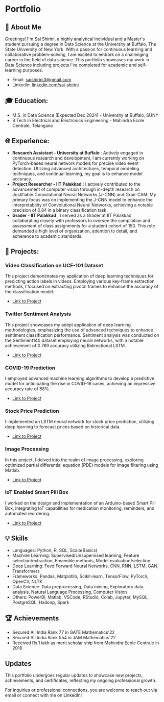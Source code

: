 # Portfolio

## 👋 About Me
Greetings! I'm Sai Shirini, a highly analytical individual and a Master's student pursuing a degree in Data Science at the University at Buffalo, The State University of New York. With a passion for continuous learning and collaborative problem-solving, I am excited to embark on a challenging career in the field of data science. This portfolio showcases my work in Data Science including projects I've completed for academic and self-learning purposes. 

- Email: saishirini3@gmail.com
- LinkedIn: [linkedin.com/sai-shirini](https://www.linkedin.com/in/sai-shirini-ba329b189/)

## 🎓 Education:
- M.S. in Data Science (Expected Dec 2024) - University at Buffalo, SUNY
- B.Tech in Electrical and Electronics Engineering - Mahindra Ecole Centrale, Telangana

## 🌐 Experience:
- **Research Assistant - University at Buffalo** : Actively engaged in continuous research and development, I am currently working on PyTorch-based neural network models for precise video event detection. Utilizing advanced architectures, temporal modeling techniques, and continual learning, my goal is to enhance model accuracy. 
- **Project Researcher - IIT Palakkad** : I actively contributed to the advancement of computer vision through in-depth research on Justifiable Convolutional Neural Networks (J-CNN) and Grad-CAM. My primary focus was on implementing the J-CNN model to enhance the interpretability of Convolutional Neural Networks, achieving a notable precision of 0.84 in a binary classification task.
- **Grader - IIT Palakkad** : I served as a Grader at IIT Palakkad, collaborating closely with professors to oversee the compilation and assessment of class assignments for a student cohort of 150. This role demanded a high level of organization, attention to detail, and adherence to academic standards.

## 🔧 Projects:

### Video Classification on UCF-101 Dataset

This project demonstrates my application of deep learning techniques for predicting action labels in videos. Employing various key-frame extraction methods, I focused on extracting pivotal frames to enhance the accuracy of the classification model.

- [Link to Project](https://github.com/SaiShirini3/Video-Classification-using-UCF-101-Dataset.git)

### Twitter Sentiment Analysis

This project showcases my adept application of deep learning methodologies, emphasizing the use of advanced techniques to enhance sentiment classification performance. Sentiment analysis was conducted on the Sentiment140 dataset employing neural networks, with a notable achievement of 0.769 accuracy utilizing Bidirectional LSTM. 

- [Link to Project]()


### COVID-19 Prediction 

I employed advanced machine learning algorithms to develop a predictive model for anticipating the rise in COVID-19 cases, achieving an impressive accuracy rate of 88%.

- [Link to Project](https://github.com/SaiShirini3/Covid-19-Death-Prediction.git)

### Stock Price Prediction 

I implemented an LSTM neural network for stock price prediction, utilizing deep learning to forecast prices based on historical data.

- [Link to Project]()


### Image Processing

In this project, I delved into the realm of image processing, exploring optimized partial differential equation (PDE) models for image filtering using Matlab.

- [Link to Project](provide-link)

### IoT Enabled Smart Pill Box 

I worked on the design and implementation of an Arduino-based Smart Pill Box, integrating IoT capabilities for medication monitoring, reminders, and automated reordering.

- [Link to Project](provide-link)

## 💡 Skills
- Languages: Python, R, SQL, Scala(Basics)
- Machine Learning: Supervised/Unsupervised learning, Feature selection/extraction, Ensemble methods, Model evaluation/selection
- Deep Learning: Feed Forward Neural Networks, CNN, RNN, LSTM, GAN, Transformers
- Frameworks: Pandas, Matplotlib, Scikit-learn, TensorFlow, PyTorch, OpenCV, NLTK
- Data Science: Data preprocessing, Data mining, Exploratory data analysis, Natural Language Processing, Computer Vision
- Others: PowerBI, Matlab, VSCode, RStudio, Colab, Jupyter, MySQL, PostgreSQL, Hadoop, Spark

## 🏆 Achievements
- Secured All India Rank 77 in GATE Mathematics'22
- Secured All India Rank 554 in JAM Mathematics'22
- Received Rs.1 lakh as merit scholar ship from Mahindra Ecole Centrale in 2018

## Updates
This portfolio undergoes regular updates to showcase new projects, achievements, and certificates, reflecting my ongoing professional growth.

For inquiries or professional connections, you are welcome to reach out via email or connect with me on LinkedIn!

